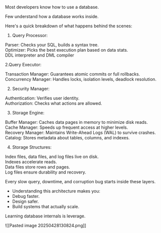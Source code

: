 
Most developers know how to use a database.  
  
Few understand how a database works inside.  
  
Here's a quick breakdown of what happens behind the scenes:  
  
1. Query Processor:  
  
Parser: Checks your SQL, builds a syntax tree.  
Optimizer: Picks the best execution plan based on data stats.  
DDL interpreter and DML compiler  
  
2.Query Executor:  
  
Transaction Manager: Guarantees atomic commits or full rollbacks.  
Concurrency Manager: Handles locks, isolation levels, deadlock resolution.  
  
2. Security Manager:  
  
Authentication: Verifies user identity.  
Authorization: Checks what actions are allowed.  
  
3. Storage Engine:  
  
Buffer Manager: Caches data pages in memory to minimize disk reads.  
Cache Manager: Speeds up frequent access at higher levels.  
Recovery Manager: Maintains Write-Ahead Logs (WAL) to survive crashes.  
Catalog: Stores metadata about tables, columns, and indexes.  
  
4. Storage Structures:  
  
Index files, data files, and log files live on disk.  
Indexes accelerate reads.  
Data files store rows and pages.  
Log files ensure durability and recovery.  
  
Every slow query, downtime, and corruption bug starts inside these layers.  
  
- Understanding this architecture makes you:  
- Debug faster.  
- Design safer.  
- Build systems that actually scale.  
  
Learning database internals is leverage.

![[Pasted image 20250428130824.png]]
